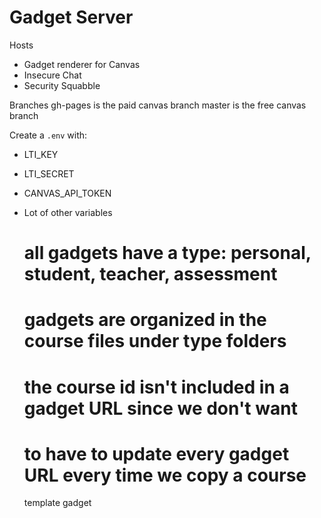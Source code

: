 # Gadget Server

Hosts
* Gadget renderer for Canvas
* Insecure Chat
* Security Squabble

Branches
gh-pages is the paid canvas branch
master is the free canvas branch

Create a `.env` with: 
* LTI_KEY
* LTI_SECRET
* CANVAS_API_TOKEN
* Lot of other variables


    # all gadgets have a type: personal, student, teacher, assessment
    # gadgets are organized in the course files under type folders
    
    # the course id isn't included in a gadget URL since we don't want 
    # to have to update every gadget URL every time we copy a course

    template gadget